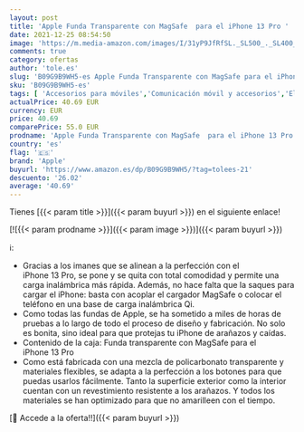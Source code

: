 ```yaml
---
layout: post
title: 'Apple Funda Transparente con MagSafe  para el iPhone 13 Pro '
date: 2021-12-25 08:54:50
image: 'https://m.media-amazon.com/images/I/31yP9JfRfSL._SL500_._SL400_.jpg'
comments: true
category: ofertas
author: 'tole.es'
slug: 'B09G9B9WH5-es Apple Funda Transparente con MagSafe para el iPhone 13 Pro'
sku: 'B09G9B9WH5-es'
tags: [ 'Accesorios para móviles','Comunicación móvil y accesorios','Electrónica','Fundas y carcasas para teléfonos móviles','apple','iphone', ]
actualPrice: 40.69 EUR
currency: EUR
price: 40.69
comparePrice: 55.0 EUR
prodname: 'Apple Funda Transparente con MagSafe  para el iPhone 13 Pro '
country: 'es'
flag: '🇪🇸'
brand: 'Apple'
buyurl: 'https://www.amazon.es/dp/B09G9B9WH5/?tag=tolees-21'
descuento: '26.02'
average: '40.69'
---
```


Tienes [{{< param title >}}]({{< param buyurl >}}) en el siguiente enlace!

[![{{< param prodname >}}]({{< param image >}})]({{< param buyurl >}})

ℹ️:

- Gracias a los imanes que se alinean a la perfección con el iPhone 13 Pro, se pone y se quita con total comodidad y permite una carga inalámbrica más rápida. Además, no hace falta que la saques para cargar el iPhone: basta con acoplar el cargador MagSafe o colocar el teléfono en una base de carga inalámbrica Qi.
- Como todas las fundas de Apple, se ha sometido a miles de horas de pruebas a lo largo de todo el proceso de diseño y fabricación. No solo es bonita, sino ideal para que protejas tu iPhone de arañazos y caídas.
- Contenido de la caja: Funda transparente con MagSafe para el iPhone 13 Pro
- Como está fabricada con una mezcla de policarbonato transparente y materiales flexibles, se adapta a la perfección a los botones para que puedas usarlos fácilmente. Tanto la superficie exterior como la interior cuentan con un revestimiento resistente a los arañazos. Y todos los materiales se han optimizado para que no amarilleen con el tiempo.

[🛒 Accede a la oferta!!]({{< param buyurl >}})

